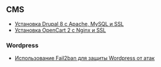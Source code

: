 ## CMS

- [Установка Drupal 8 с Apache, MySQL и SSL](CMS/apache_mysql_ssl_drupal)
- [Установка OpenCart 2 c Nginx и SSL](CMS/nginx_ssl_opencart2)

### Wordpress

- [Использование Fail2ban для защиты Wordpress от атак](CMS/wordpress/fail2ban)
